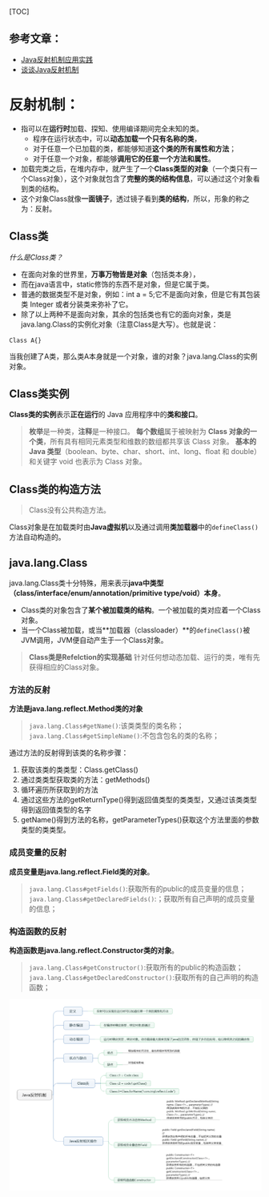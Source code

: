 [TOC]

## 参考文章：

- [Java反射机制应用实践](https://www.ziwenxie.site/2017/03/22/java-reflection/)
- [谈谈Java反射机制](http://www.jianshu.com/p/6277c1f9f48d)


# 反射机制：

- 指可以在**运行时**加载、探知、使用编译期间完全未知的类。
  - 程序在运行状态中，可以**动态加载一个只有名称的类**，
  - 对于任意一个已加载的类，都能够知道**这个类的所有属性和方法**；
  - 对于任意一个对象，都能够**调用它的任意一个方法和属性**。
- 加载完类之后，在堆内存中，就产生了一个**Class类型的对象**（一个类只有一个Class对象），这个对象就包含了**完整的类的结构信息**，可以通过这个对象看到类的结构。
- 这个对象Class就像**一面镜子**，透过镜子看到**类的结构**，所以，形象的称之为：反射。

## Class类

*什么是Class类？*
- 在面向对象的世界里，**万事万物皆是对象**（包括类本身），
- 而在java语言中，static修饰的东西不是对象，但是它属于类。
- 普通的数据类型不是对象，例如：int a = 5;它不是面向对象，但是它有其包装类 Integer 或者分装类来弥补了它。
- 除了以上两种不是面向对象，其余的包括类也有它的面向对象，类是java.lang.Class的实例化对象（注意Class是大写）。也就是说：
```
Class A{}
```
当我创建了A类，那么类A本身就是一个对象，谁的对象？java.lang.Class的实例对象。

## Class类实例

**Class类的实例**表示**正在运行**的 Java 应用程序中的**类和接口**。
>**枚举**是一种类，**注释**是一种接口。
>**每个数组**属于被映射为 **Class 对象的一个类**，所有具有相同元素类型和维数的数组都共享该 Class 对象。
>**基本的 Java 类型**（boolean、byte、char、short、int、long、float 和 double）和关键字 void 也表示为 Class 对象。

## Class类的构造方法

>Class没有公共构造方法。

Class对象是在加载类时由**Java虚拟机**以及通过调用**类加载器**中的`defineClass()`方法自动构造的。

## java.lang.Class

java.lang.Class类十分特殊，用来表示**java中类型（class/interface/enum/annotation/primitive type/void）本身**。

- Class类的对象包含了**某个被加载类的结构**。一个被加载的类对应着一个Class对象。
- 当一个Class被加载，或当**加载器（classloader）**的`defineClass()`被JVM调用，JVM便自动产生于一个Class对象。

>**Class类是Refelction的实现基础**
>针对任何想动态加载、运行的类，唯有先获得相应的Class对象。

### 方法的反射

**方法是java.lang.reflect.Method类的对象**
>`java.lang.Class#getName()`:该类类型的类名称；
>`java.lang.Class#getSimpleName()`:不包含包名的类的名称；

通过方法的反射得到该类的名称步骤：
1. 获取该类的类类型：Class.getClass()
2. 通过类类型获取类的方法：getMethods()
3. 循环遍历所获取到的方法
4. 通过这些方法的getReturnType()得到返回值类型的类类型，又通过该类类型得到返回值类型的名字
5. getName()得到方法的名称，getParameterTypes()获取这个方法里面的参数类型的类类型。

### 成员变量的反射

**成员变量是java.lang.reflect.Field类的对象**。
>`java.lang.Class#getFields()`:获取所有的public的成员变量的信息；
>`java.lang.Class#getDeclaredFields()`:；获取所有自己声明的成员变量的信息；

### 构造函数的反射

**构造函数是java.lang.reflect.Constructor类的对象**。
>`java.lang.Class#getConstructor()`:获取所有的public的构造函数；
>`java.lang.Class#getDeclaredConstructor()`:获取所有的自己声明的构造函数；

![Java反射机制思维导图](https://github.com/personajian/newcoder/raw/master/note/picture/Image-java-reflect.png)